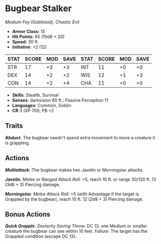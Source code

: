 # Bugbear Stalker

*Medium Fey (Goblinoid), Chaotic Evil*

- **Armor Class:** 15
- **Hit Points:** 65 (10d8 + 20)
- **Speed:** 30 ft.
- **Initiative**: +2 (12)

|STAT|SCORE|MOD|SAVE|STAT|SCORE|MOD|SAVE|
| --- | --- | --- | ---- |---| --- | --- | ---- |
| STR | 17 | +3 | +3 | INT | 11 | +0 | +0 |
| DEX | 14 | +2 | +2 | WIS | 12 | +1 | +3 |
| CON | 14 | +2 | +4 | CHA | 11 | +0 | +0 |

- **Skills**: Stealth, Survival
- **Senses**: darkvision 60 ft.; Passive Perception 11
- **Languages**: Common, Goblin
- **CR** 3 (XP 700; PB +2

## Traits

***Abduct.*** The bugbear needn't spend extra movement to move a creature it is grappling.


## Actions

***Multiattack.*** The bugbear makes two Javelin or Morningstar attacks.

***Javelin.*** *Melee or Ranged Attack Roll:* +5, reach 10 ft. or range 30/120 ft. 13 (3d6 + 3) Piercing damage.

***Morningstar.*** *Melee Attack Roll:* +5 (with Advantage if the target is Grappled by the bugbear), reach 10 ft. 12 (2d8 + 3) Piercing damage.


## Bonus Actions

***Quick Grapple.*** *Dexterity Saving Throw*: DC 13, one Medium or smaller creature the bugbear can see within 10 feet. *Failure:*  The target has the Grappled condition (escape DC 13).

